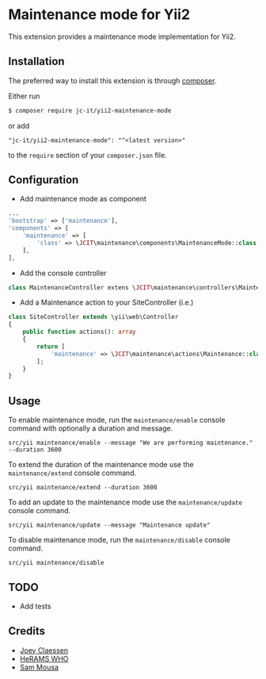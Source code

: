# Maintenance mode for Yii2

This extension provides a maintenance mode implementation for Yii2.

## Installation

The preferred way to install this extension is through [composer](http://getcomposer.org/download/).

Either run

```bash
$ composer require jc-it/yii2-maintenance-mode
```

or add

```
"jc-it/yii2-maintenance-mode": "^<latest version>"
```

to the `require` section of your `composer.json` file.

## Configuration
- Add maintenance mode as component
```php
...
'bootstrap' => ['maintenance'],
'components' => [
    'maintenance' => [
        'class' => \JCIT\maintenance\components\MaintenanceMode::class,
    ],
],
```
- Add the console controller
```php
class MaintenanceController extens \JCIT\maintenance\controllers\Maintenance
```
- Add a Maintenance action to your SiteController (i.e.)
```php
class SiteController extends \yii\web\Controller
{
    public function actions(): array
    {
        return [
            'maintenance' => \JCIT\maintenance\actions\Maintenance::class,
        ];      
    }
}
```

## Usage

To enable maintenance mode, run the `maintenance/enable` console command with optionally a duration and message.

```
src/yii maintenance/enable --message "We are performing maintenance." --duration 3600
```

To extend the duration of the maintenance mode use the `maintenance/extend` console command.

```
src/yii maintenance/extend --duration 3600
```

To add an update to the maintenance mode use the `maintenance/update` console command.

```
src/yii maintenance/update --message "Maintenance update"
```

To disable maintenance mode, run the `maintenance/disable` console command.

```
src/yii maintenance/disable
```

## TODO
- Add tests

## Credits
- [Joey Claessen](https://github.com/joester89)
- [HeRAMS WHO](https://github.com/HeRAMS-WHO)
- [Sam Mousa](https://github.com/SamMousa)
